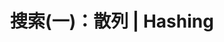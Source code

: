 ---
layout: post
list_title: Data Structre Part 10 | Indexing | 散列
title: 搜索(一)：散列 | Hashing
# sub_title: Searching
mathjax: true
---